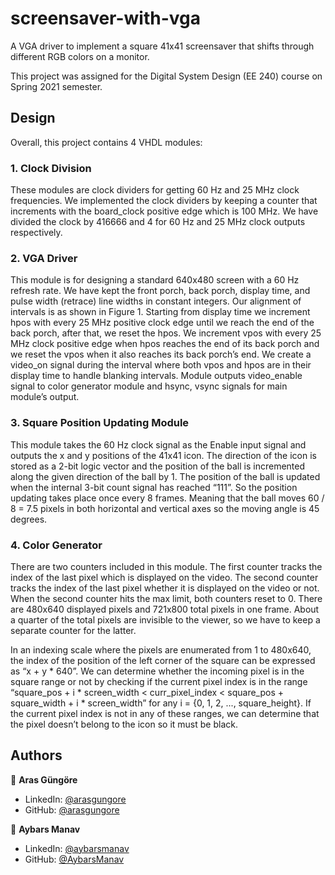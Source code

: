 # screensaver-with-vga

A VGA driver to implement a square 41x41 screensaver that shifts through different RGB colors on a monitor.

This project was assigned for the Digital System Design (EE 240) course on Spring 2021 semester.



## Design

Overall, this project contains 4 VHDL modules:


### 1. Clock Division

These modules are clock dividers for getting 60 Hz and 25 MHz clock frequencies. We
implemented the clock dividers by keeping a counter that increments with the board_clock
positive edge which is 100 MHz. We have divided the clock by 416666 and 4 for 60 Hz and
25 MHz clock outputs respectively.


### 2. VGA Driver

This module is for designing a standard 640x480 screen with a 60 Hz refresh rate. We have
kept the front porch, back porch, display time, and pulse width (retrace) line widths in constant
integers. Our alignment of intervals is as shown in Figure 1. Starting from display time we
increment hpos with every 25 MHz positive clock edge until we reach the end of the back porch,
after that, we reset the hpos. We increment vpos with every 25 MHz clock positive edge when
hpos reaches the end of its back porch and we reset the vpos when it also reaches its back
porch’s end. We create a video_on signal during the interval where both vpos and hpos are
in their display time to handle blanking intervals. Module outputs video_enable signal to
color generator module and hsync, vsync signals for main module’s output.


### 3. Square Position Updating Module

This module takes the 60 Hz clock signal as the Enable input signal and outputs the x and y
positions of the 41x41 icon. The direction of the icon is stored as a 2-bit logic vector and the
position of the ball is incremented along the given direction of the ball by 1. The position of
the ball is updated when the internal 3-bit count signal has reached “111”. So the position
updating takes place once every 8 frames. Meaning that the ball moves 60 / 8 = 7.5 pixels
in both horizontal and vertical axes so the moving angle is 45 degrees.


### 4. Color Generator

There are two counters included in this module. The first counter tracks the index of the last
pixel which is displayed on the video. The second counter tracks the index of the last pixel whether
it is displayed on the video or not. When the second counter hits the max limit, both counters reset
to 0. There are 480x640 displayed pixels and 721x800 total pixels in one frame. About a quarter
of the total pixels are invisible to the viewer, so we have to keep a separate counter for the latter.

In an indexing scale where the pixels are enumerated from 1 to 480x640, the index of the
position of the left corner of the square can be expressed as “x + y * 640”. We can determine
whether the incoming pixel is in the square range or not by checking if the current pixel index
is in the range “square_pos + i * screen_width < curr_pixel_index < square_pos + square_width + i * screen_width”
for any i = {0, 1, 2, ..., square_height}. If the current pixel index is not in any of these ranges,
we can determine that the pixel doesn’t belong to the icon so it must be black.



## Authors

👤 **Aras Güngöre**

* LinkedIn: [@arasgungore](https://www.linkedin.com/in/arasgungore)
* GitHub: [@arasgungore](https://github.com/arasgungore)

👤 **Aybars Manav**

* LinkedIn: [@aybarsmanav](https://www.linkedin.com/in/aybarsmanav)
* GitHub: [@AybarsManav](https://github.com/AybarsManav)
